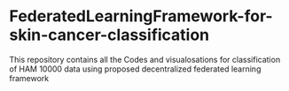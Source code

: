 # FederatedLearningFramework-for-skin-cancer-classification
This repository contains all the Codes and visualosations for classification of HAM 10000 data using proposed decentralized federated learning framework
